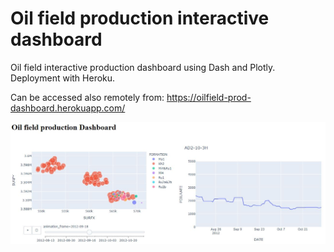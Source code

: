 # Oil field production interactive dashboard

Oil field interactive production dashboard using Dash and Plotly. Deployment with Heroku.

Can be accessed also remotely from: https://oilfield-prod-dashboard.herokuapp.com/

<img src='https://github.com/rmaillon/Oilfield_prod_dashboard/blob/main/Dashboard.JPG'>
